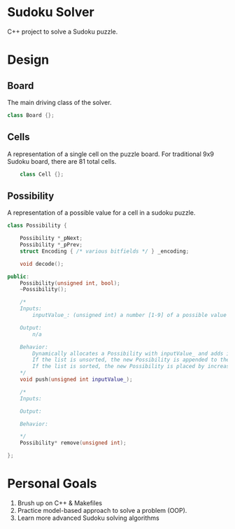 # Sudoku Solver #

C++ project to solve a Sudoku puzzle.

# Design #

## Board ##
The main driving class of the solver. 
```c++
class Board {};
```


## Cells ##
A representation of a single cell on the puzzle board. For traditional 9x9 Sudoku board, there are 81 total cells.
```c++
    class Cell {};
```

## Possibility ##
A representation of a possible value for a cell  in a sudoku puzzle.
```c++
class Possibility {

    Possibility *_pNext;
    Possibility *_pPrev;
    struct Encoding { /* various bitfields */ } _encoding;

    void decode();

public:
    Possibility(unsigned int, bool);
    ~Possibility();

    /* 
    Inputs:
        inputValue_: (unsigned int) a number [1-9] of a possible value to add to the linked list

    Output:
        n/a

    Behavior:
        Dynamically allocates a Possibility with inputValue_ and adds it to the linked list.
        If the list is unsorted, the new Possibility is appended to the end of the list.
        If the list is sorted, the new Possibility is placed by increasing numerical value.
    */
    void push(unsigned int inputValue_);

    /* 
    Inputs:

    Output:

    Behavior:

    */
    Possibility* remove(unsigned int);

};
```



# Personal Goals #
1. Brush up on C++ & Makefiles
2. Practice model-based approach to solve a problem (OOP).
3. Learn more advanced Sudoku solving algorithms